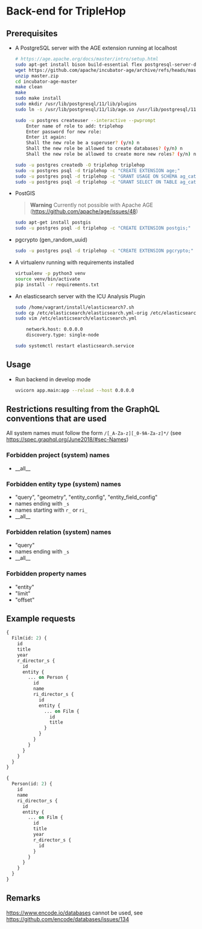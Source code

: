 # Back-end for TripleHop

## Prerequisites

* A PostgreSQL server with the AGE extension running at localhost

    ```sh
    # https://age.apache.org/docs/master/intro/setup.html
    sudo apt-get install bison build-essential flex postgresql-server-dev-11 postgresql-client-11 postgresql-11 unzip
    wget https://github.com/apache/incubator-age/archive/refs/heads/master.zip
    unzip master.zip
    cd incubator-age-master
    make clean
    make
    sudo make install
    sudo mkdir /usr/lib/postgresql/11/lib/plugins
    sudo ln -s /usr/lib/postgresql/11/lib/age.so /usr/lib/postgresql/11/lib/plugins/age.so

    sudo -u postgres createuser --interactive --pwprompt
        Enter name of role to add: triplehop
        Enter password for new role:
        Enter it again:
        Shall the new role be a superuser? (y/n) n
        Shall the new role be allowed to create databases? (y/n) n
        Shall the new role be allowed to create more new roles? (y/n) n

    sudo -u postgres createdb -O triplehop triplehop
    sudo -u postgres psql -d triplehop -c "CREATE EXTENSION age;"
    sudo -u postgres psql -d triplehop -c "GRANT USAGE ON SCHEMA ag_catalog TO triplehop;"
    sudo -u postgres psql -d triplehop -c "GRANT SELECT ON TABLE ag_catalog.ag_label TO triplehop;"
    ```

* PostGIS

    > **Warning**
    > Currently not possible with Apache AGE (<https://github.com/apache/age/issues/48>)

    ```sh
    sudo apt-get install postgis
    sudo -u postgres psql -d triplehop -c "CREATE EXTENSION postgis;"
    ```

* pgcrypto (gen_random_uuid)

    ```sh
    sudo -u postgres psql -d triplehop -c "CREATE EXTENSION pgcrypto;"
    ```

* A virtualenv running with requirements installed

    ```sh
    virtualenv -p python3 venv
    source venv/bin/activate
    pip install -r requirements.txt
    ```

* An elasticsearch server with the ICU Analysis Plugin

    ```sh
    sudo /home/vagrant/install/elasticsearch7.sh
    sudo cp /etc/elasticsearch/elasticsearch.yml-orig /etc/elasticsearch/elasticsearch.yml
    sudo vim /etc/elasticsearch/elasticsearch.yml

        network.host: 0.0.0.0
        discovery.type: single-node

    sudo systemctl restart elasticsearch.service
    ```

## Usage

* Run backend in develop mode

    ```sh
    uvicorn app.main:app --reload --host 0.0.0.0
    ```

## Restrictions resulting from the GraphQL conventions that are used

All system names must follow the form `/[_A-Za-z][_0-9A-Za-z]*/` (see <https://spec.graphql.org/June2018/#sec-Names>)

### Forbidden project (system) names

* \_\_all\_\_

### Forbidden entity type (system) names

* "query", "geometry", "entity_config", "entity_field_config"
* names ending with `_s`
* names starting with `r_` or `ri_`
* \_\_all\_\_

### Forbidden relation (system) names

* "query"
* names ending with `_s`
* \_\_all\_\_

### Forbidden property names

* "entity"
* "limit"
* "offset"

## Example requests

```graphql
{
  Film(id: 2) {
    id
    title
    year
    r_director_s {
      id
      entity {
        ... on Person {
          id
          name
          ri_director_s {
            id
            entity {
              ... on Film {
                id
                title
              }
            }
          }
        }
      }
    }
  }
}
```

```graphql
{
  Person(id: 2) {
    id
    name
    ri_director_s {
      id
      entity {
        ... on Film {
          id
          title
          year
          r_director_s {
            id
          }
        }
      }
    }
  }
}
```

## Remarks

<https://www.encode.io/databases> cannot be used, see <https://github.com/encode/databases/issues/134>
